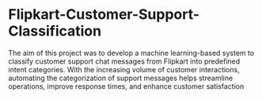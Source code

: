# Flipkart-Customer-Support-Classification

The aim of this project was to develop a machine learning-based system to classify customer support chat messages from Flipkart into predefined intent categories. With the increasing volume of customer interactions, automating the categorization of support messages helps streamline operations, improve response times, and enhance customer satisfaction
